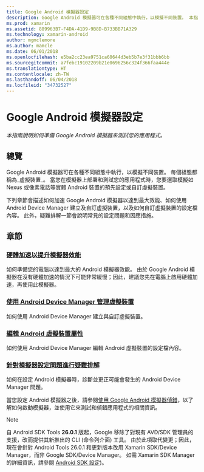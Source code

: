 ```yaml
---
title: Google Android 模擬器設定
description: Google Android 模擬器可在各種不同組態中執行，以模擬不同裝置。 本指南說明如何準備 Android 模擬器來測試您的應用程式。
ms.prod: xamarin
ms.assetid: 889963B7-F4DA-41D9-9B8D-B733BB71A329
ms.technology: xamarin-android
author: mgmclemore
ms.author: mamcle
ms.date: 06/01/2018
ms.openlocfilehash: e5ba2cc23ea9751ca60644d3eb5b7e3f31bbb6bb
ms.sourcegitcommit: a7febc19102209b21e0696256c324f366faa444e
ms.translationtype: HT
ms.contentlocale: zh-TW
ms.lasthandoff: 06/04/2018
ms.locfileid: "34732527"
---
```

# <a name="google-android-emulator-setup"></a>Google Android 模擬器設定

_本指南說明如何準備 Google Android 模擬器來測試您的應用程式。_


## <a name="overview"></a>總覽

Google Android 模擬器可在各種不同組態中執行，以模擬不同裝置。 每個組態都稱為_虛擬裝置_。 當您在模擬器上部署和測試您的應用程式時，您要選取模擬如 Nexus 或像素電話等實體 Android 裝置的預先設定或自訂虛擬裝置。

下列章節會描述如何加速 Google Android 模擬器以達到最大效能、如何使用 Android Device Manager 建立及自訂虛擬裝置，以及如何自訂虛擬裝置的設定檔內容。 此外，疑難排解一節會說明常見的設定問題和因應措施。

## <a name="sections"></a>章節

### <a name="hardware-acceleration-for-emulator-performanceandroidget-startedinstallationandroid-emulatorhardware-accelerationmd"></a>[硬體加速以提升模擬器效能](~/android/get-started/installation/android-emulator/hardware-acceleration.md)

如何準備您的電腦以達到最大的 Android 模擬器效能。
由於 Google Android 模擬器在沒有硬體加速的情況下可能非常緩慢；因此，建議您先在電腦上啟用硬體加速，再使用此模擬器。

### <a name="managing-virtual-devices-with-the-android-device-managerandroidget-startedinstallationandroid-emulatordevice-managermd"></a>[使用 Android Device Manager 管理虛擬裝置](~/android/get-started/installation/android-emulator/device-manager.md)

如何使用 Android Device Manager 建立與自訂虛擬裝置。

### <a name="editing-android-virtual-device-propertiesandroidget-startedinstallationandroid-emulatordevice-propertiesmd"></a>[編輯 Android 虛擬裝置屬性](~/android/get-started/installation/android-emulator/device-properties.md)

如何使用 Android Device Manager 編輯 Android 虛擬裝置的設定檔內容。

### <a name="troubleshooting-emulator-setup-problemsandroidget-startedinstallationandroid-emulatortroubleshootingmd"></a>[針對模擬器設定問題進行疑難排解](~/android/get-started/installation/android-emulator/troubleshooting.md)

如何在設定 Android 模擬器時，診斷並更正可能會發生的 Android Device Manager 問題。


當您設定 Android 模擬器之後，請參閱[使用 Google Android 模擬器偵錯](~/android/deploy-test/debugging/android-sdk-emulator/index.md)，以了解如何啟動模擬器，並使用它來測試和偵錯應用程式的相關資訊。


> [!NOTE]
> 自 Android SDK Tools **26.0.1** 版起，Google 移除了對現有 AVD/SDK 管理員的支援，改而提供其新推出的 CLI (命令列介面) 工具。 由於此項取代變更；因此，現在會針對 Android Tools 26.0.1 和更新版本改用 Xamarin SDK/Device Manager，而非 Google SDK/Device Manager。 如需 Xamarin SDK Manager 的詳細資訊，請參閱 [Android SDK 設定](~/android/get-started/installation/android-sdk.md))。

